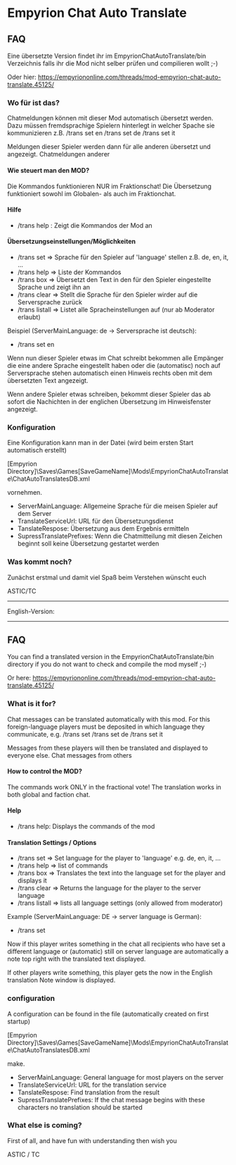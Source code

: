 ﻿# Empyrion Chat Auto Translate
## FAQ

Eine übersetzte Version findet ihr im EmpyrionChatAutoTranslate/bin Verzeichnis falls ihr die Mod nicht selber prüfen und compilieren wollt ;-)

Oder hier: https://empyriononline.com/threads/mod-empyrion-chat-auto-translate.45125/

### Wo für ist das?

Chatmeldungen können mit dieser Mod automatisch übersetzt werden. Dazu müssen fremdsprachige Spielern hinterlegt 
in welcher Spache sie kommunizieren z.B. 
	/trans set en
	/trans set de
	/trans set it

Meldungen dieser Spieler werden dann für alle anderen übersetzt und angezeigt. Chatmeldungen anderer 

#### Wie steuert man den MOD?

Die Kommandos funktionieren NUR im Fraktionschat! Die Übersetzung funktioniert sowohl im Globalen- als auch im Fraktionchat.

#### Hilfe

* /trans help : Zeigt die Kommandos der Mod an

#### Übersetzungseinstellungen/Möglichkeiten

* /trans set <language> => Sprache für den Spieler auf 'language' stellen z.B. de, en, it, ...
* /trans help => Liste der Kommandos
* /trans box <text> => Übersetzt den Text in den für den Spieler eingestellte Sprache und zeigt ihn an
* /trans clear => Stellt die Sprache für den Spieler wirder auf die Serversprache zurück
* /trans listall => Listet alle Spracheinstellungen auf (nur ab Moderator erlaubt)

Beispiel (ServerMainLanguage: de -> Serversprache ist deutsch):
- /trans set en

Wenn nun dieser Spieler etwas im Chat schreibt bekommen alle Empänger die eine andere Sprache eingestellt haben oder die (automatisc) 
noch auf Serversprache stehen automatisch einen Hinweis rechts oben mit dem übersetzten Text angezeigt.

Wenn andere Spieler etwas schreiben, bekommt dieser Spieler das ab sofort die Nachichten in der englichen Übersetzung im 
Hinweisfenster angezeigt.

### Konfiguration
Eine Konfiguration kann man in der Datei (wird beim ersten Start automatisch erstellt)

[Empyrion Directory]\Saves\Games\[SaveGameName]\Mods\EmpyrionChatAutoTranslate\ChatAutoTranslatesDB.xml

vornehmen.

* ServerMainLanguage: Allgemeine Sprache für die meisen Spieler auf dem Server
* TranslateServiceUrl: URL für den Übersetzungsdienst
* TanslateRespose: Übersetzung aus dem Ergebnis ermitteln
* SupressTranslatePrefixes: Wenn die Chatmitteilung mit diesen Zeichen beginnt soll keine Übersetzung gestartet werden

### Was kommt noch?
Zunächst erstmal und damit viel Spaß beim Verstehen wünscht euch

ASTIC/TC

***

English-Version:

---

## FAQ

You can find a translated version in the EmpyrionChatAutoTranslate/bin directory if you do not want to check and compile the mod myself ;-)

Or here: https://empyriononline.com/threads/mod-empyrion-chat-auto-translate.45125/

### What is it for?

Chat messages can be translated automatically with this mod. For this foreign-language players must be deposited
in which language they communicate, e.g.
/trans set
/trans set de
/trans set it

Messages from these players will then be translated and displayed to everyone else. Chat messages from others

#### How to control the MOD?

The commands work ONLY in the fractional vote! The translation works in both global and faction chat.

#### Help

* /trans help: Displays the commands of the mod

#### Translation Settings / Options

* /trans set <language> => Set language for the player to 'language' e.g. de, en, it, ...
* /trans help => list of commands
* /trans box <text> => Translates the text into the language set for the player and displays it
* /trans clear => Returns the language for the player to the server language
* /trans listall => lists all language settings (only allowed from moderator)

Example (ServerMainLanguage: DE -> server language is German):
- /trans set

Now if this player writes something in the chat all recipients who have set a different language or (automatic)
still on server language are automatically a note top right with the translated text displayed.

If other players write something, this player gets the now in the English translation
Note window is displayed.

### configuration
A configuration can be found in the file (automatically created on first startup)

[Empyrion Directory]\Saves\Games\[SaveGameName]\Mods\EmpyrionChatAutoTranslate\ChatAutoTranslatesDB.xml

make.

* ServerMainLanguage: General language for most players on the server
* TranslateServiceUrl: URL for the translation service
* TanslateRespose: Find translation from the result
* SupressTranslatePrefixes: If the chat message begins with these characters no translation should be started

### What else is coming?
First of all, and have fun with understanding then wish you

ASTIC / TC